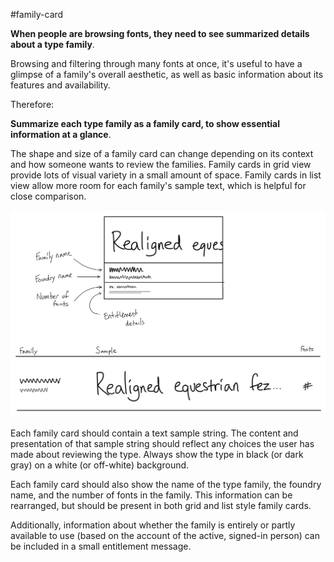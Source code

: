 #family-card

**When people are browsing fonts, they need to see summarized details about a type family**.

Browsing and filtering through many fonts at once, it's useful to have a glimpse of a family's overall aesthetic, as well as basic information about its features and availability.

Therefore:

**Summarize each type family as a family card, to show essential information at a glance**.

The shape and size of a family card can change depending on its context and how someone wants to review the families. Family cards in grid view provide lots of visual variety in a small amount of space. Family cards in list view allow more room for each family's sample text, which is helpful for close comparison.

![Sketch of family detail view mockup](../img/patterns-sketch-family-card.png)

Each family card should contain a text sample string. The content and presentation of that sample string should reflect any choices the user has made about reviewing the type. Always show the type in black (or dark gray) on a white (or off-white) background.

Each family card should also show the name of the type family, the foundry name, and the number of fonts in the family. This information can be rearranged, but should be present in both grid and list style family cards.

Additionally, information about whether the family is entirely or partly available to use (based on the account of the active, signed-in person) can be included in a small entitlement message.
